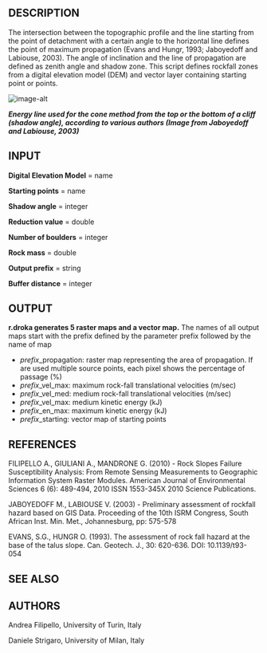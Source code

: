 ## DESCRIPTION

The intersection between the topographic profile and the line starting
from the point of detachment with a certain angle to the horizontal line
defines the point of maximum propagation (Evans and Hungr, 1993;
Jaboyedoff and Labiouse, 2003). The angle of inclination and the line of
propagation are defined as zenith angle and shadow zone. This script
defines rockfall zones from a digital elevation model (DEM) and vector
layer containing starting point or points.

![image-alt](r_droka_img.png)

***Energy line used for the cone method from the top or the bottom of a
cliff (shadow angle), according to various authors (Image from
Jaboyedoff and Labiouse, 2003)***

## INPUT

**Digital Elevation Model** = name

**Starting points** = name

**Shadow angle** = integer

**Reduction value** = double

**Number of boulders** = integer

**Rock mass** = double

**Output prefix** = string

**Buffer distance** = integer

## OUTPUT

**r.droka generates 5 raster maps and a vector map.** The names of all
output maps start with the prefix defined by the parameter prefix
followed by the name of map

  - *prefix*\_propagation: raster map representing the area of
    propagation. If are used multiple source points, each pixel shows
    the percentage of passage (%)
  - *prefix*\_vel\_max: maximum rock-fall translational velocities
    (m/sec)
  - *prefix*\_vel\_med: medium rock-fall translational velocities
    (m/sec)
  - *prefix*\_vel\_max: medium kinetic energy (kJ)
  - *prefix*\_en\_max: maximum kinetic energy (kJ)
  - *prefix*\_starting: vector map of starting points

## REFERENCES

FILIPELLO A., GIULIANI A., MANDRONE G. (2010) - Rock Slopes Failure
Susceptibility Analysis: From Remote Sensing Measurements to Geographic
Information System Raster Modules. American Journal of Environmental
Sciences 6 (6): 489-494, 2010 ISSN 1553-345X 2010 Science Publications.

JABOYEDOFF M., LABIOUSE V. (2003) - Preliminary assessment of rockfall
hazard based on GIS Data. Proceeding of the 10th ISRM Congress, South
African Inst. Min. Met., Johannesburg, pp: 575-578

EVANS, S.G., HUNGR O. (1993). The assessment of rock fall hazard at the
base of the talus slope. Can. Geotech. J., 30: 620-636. DOI:
10.1139/t93-054

## SEE ALSO

## AUTHORS

Andrea Filipello, University of Turin, Italy

Daniele Strigaro, University of Milan, Italy
